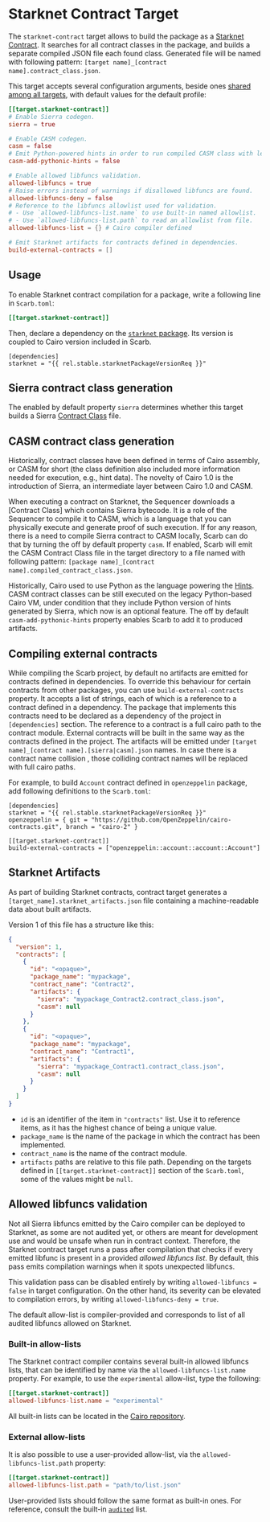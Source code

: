 <script setup>
import { data as rel } from "../../../github.data";
</script>

# Starknet Contract Target

The `starknet-contract` target allows to build the package as a [Starknet Contract](https://docs.starknet.io/documentation/getting_started/intro/).
It searches for all contract classes in the package, and builds a separate compiled JSON file each found class.
Generated file will be named with following pattern: `[target name]_[contract name].contract_class.json`.

This target accepts several configuration arguments, beside ones [shared among all targets](../../reference/targets#configuring-a-target), with default values for the default profile:

```toml
[[target.starknet-contract]]
# Enable Sierra codegen.
sierra = true

# Enable CASM codegen.
casm = false
# Emit Python-powered hints in order to run compiled CASM class with legacy Cairo VM.
casm-add-pythonic-hints = false

# Enable allowed libfuncs validation.
allowed-libfuncs = true
# Raise errors instead of warnings if disallowed libfuncs are found.
allowed-libfuncs-deny = false
# Reference to the libfuncs allowlist used for validation.
# - Use `allowed-libfuncs-list.name` to use built-in named allowlist.
# - Use `allowed-libfuncs-list.path` to read an allowlist from file.
allowed-libfuncs-list = {} # Cairo compiler defined

# Emit Starknet artifacts for contracts defined in dependencies.
build-external-contracts = []
```

## Usage

To enable Starknet contract compilation for a package, write a following line in `Scarb.toml`:

```toml
[[target.starknet-contract]]
```

Then, declare a dependency on the [`starknet` package](./starknet-package).
Its version is coupled to Cairo version included in Scarb.

```toml-vue
[dependencies]
starknet = "{{ rel.stable.starknetPackageVersionReq }}"
```

## Sierra contract class generation

The enabled by default property `sierra` determines whether this target builds a Sierra
[Contract Class](https://docs.starknet.io/documentation/architecture_and_concepts/Contracts/contract-classes/) file.

## CASM contract class generation

Historically, contract classes have been defined in terms of Cairo assembly, or CASM for short (the class definition also included more information needed for execution, e.g., hint data).
The novelty of Cairo 1.0 is the introduction of Sierra, an intermediate layer between Cairo 1.0 and CASM.

When executing a contract on Starknet, the Sequencer downloads a [Contract Class] which contains Sierra bytecode.
It is a role of the Sequencer to compile it to CASM, which is a language that you can physically execute and generate proof of such execution.
If for any reason, there is a need to compile Sierra contract to CASM locally, Scarb can do that by turning the off by default property `casm`.
If enabled, Scarb will emit the CASM Contract Class file in the target directory to a file named with following pattern: `[package name]_[contract name].compiled_contract_class.json`.

Historically, Cairo used to use Python as the language powering the [Hints](https://www.cairo-lang.org/docs/how_cairo_works/hints.html).
CASM contract classes can be still executed on the legacy Python-based Cairo VM, under condition that they include Python version of hints generated by Sierra, which now is an optional feature.
The off by default `casm-add-pythonic-hints` property enables Scarb to add it to produced artifacts.

## Compiling external contracts

While compiling the Scarb project, by default no artifacts are emitted for contracts defined in dependencies.
To override this behaviour for certain contracts from other packages, you can use `build-external-contracts` property.
It accepts a list of strings, each of which is a reference to a contract defined in a dependency.
The package that implements this contracts need to be declared as a dependency of the project in `[dependencies]` section.
The reference to a contract is a full cairo path to the contract module.
External contracts will be built in the same way as the contracts defined in the project.
The artifacts will be emitted under `[target name]_[contract name].[sierra|casm].json` names.
In case there is a contract name collision , those colliding contract names will be replaced with full cairo paths.

For example, to build `Account` contract defined in `openzeppelin` package, add following definitions to the `Scarb.toml`:

```toml-vue
[dependencies]
starknet = "{{ rel.stable.starknetPackageVersionReq }}"
openzeppelin = { git = "https://github.com/OpenZeppelin/cairo-contracts.git", branch = "cairo-2" }

[[target.starknet-contract]]
build-external-contracts = ["openzeppelin::account::account::Account"]
```

## Starknet Artifacts

As part of building Starknet contracts, contract target generates a `[target_name].starknet_artifacts.json` file
containing a machine-readable data about built artifacts.

Version 1 of this file has a structure like this:

```json
{
  "version": 1,
  "contracts": [
    {
      "id": "<opaque>",
      "package_name": "mypackage",
      "contract_name": "Contract2",
      "artifacts": {
        "sierra": "mypackage_Contract2.contract_class.json",
        "casm": null
      }
    },
    {
      "id": "<opaque>",
      "package_name": "mypackage",
      "contract_name": "Contract1",
      "artifacts": {
        "sierra": "mypackage_Contract1.contract_class.json",
        "casm": null
      }
    }
  ]
}
```

- `id` is an identifier of the item in `"contracts"` list. Use it to reference items, as it has the highest chance of being a unique value.
- `package_name` is the name of the package in which the contract has been implemented.
- `contract_name` is the name of the contract module.
- `artifacts` paths are relative to this file path.
  Depending on the targets defined in `[[target.starknet-contract]]` section of the `Scarb.toml`,
  some of the values might be `null`.

## Allowed libfuncs validation

Not all Sierra libfuncs emitted by the Cairo compiler can be deployed to Starknet, as some are not audited yet,
or others are meant for development use and would be unsafe when run in contract context.
Therefore, the Starknet contract target runs a pass after compilation that checks if every emitted libfunc is present
in a provided _allowed libfuncs list_.
By default, this pass emits compilation warnings when it spots unexpected libfuncs.

This validation pass can be disabled entirely by writing `allowed-libfuncs = false` in target configuration.
On the other hand, its severity can be elevated to compilation errors, by writing `allowed-libfuncs-deny = true`.

The default allow-list is compiler-provided and corresponds to list of all audited libfuncs allowed on Starknet.

### Built-in allow-lists

The Starknet contract compiler contains several built-in allowed libfuncs lists, that can be identified by name via
the `allowed-libfuncs-list.name` property.
For example, to use the `experimental` allow-list, type the following:

```toml
[[target.starknet-contract]]
allowed-libfuncs-list.name = "experimental"
```

All built-in lists can be located in the [Cairo repository](https://github.com/starkware-libs/cairo/tree/main/crates/cairo-lang-starknet/src/allowed_libfuncs_lists).

### External allow-lists

It is also possible to use a user-provided allow-list, via the `allowed-libfuncs-list.path` property:

```toml
[[target.starknet-contract]]
allowed-libfuncs-list.path = "path/to/list.json"
```

User-provided lists should follow the same format as built-in ones.
For reference, consult the built-in [`audited`](https://github.com/starkware-libs/cairo/blob/82d75ae81da57010ef44a945c0387835dfed9a0e/crates/cairo-lang-starknet/src/allowed_libfuncs_lists/audited.json) list.
